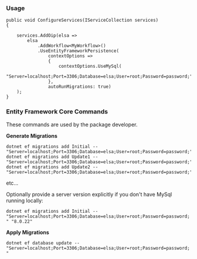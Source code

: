 ### Usage

```
public void ConfigureServices(IServiceCollection services)
{

    services.AddOip(elsa =>
        elsa
            .AddWorkflow<MyWorkflow>()
            .UseEntityFrameworkPersistence(
                contextOptions =>
                {
                    contextOptions.UseMySql(
                        "Server=localhost;Port=3306;Database=elsa;User=root;Password=password;");
                },
                autoRunMigrations: true)
    );
}
```

### Entity Framework Core Commands

These commands are used by the package developer.

**Generate Migrations**

```
dotnet ef migrations add Initial -- "Server=localhost;Port=3306;Database=elsa;User=root;Password=password;"
dotnet ef migrations add Update1 -- "Server=localhost;Port=3306;Database=elsa;User=root;Password=password;"
dotnet ef migrations add Update2 -- "Server=localhost;Port=3306;Database=elsa;User=root;Password=password;"
```

etc...

Optionally provide a server version explicitly if you don't have MySql running locally:

`dotnet ef migrations add Initial -- "Server=localhost;Port=3306;Database=elsa;User=root;Password=password;" "8.0.22"`

**Apply Migrations**

`dotnet ef database update -- "Server=localhost;Port=3306;Database=elsa;User=root;Password=password;"`

